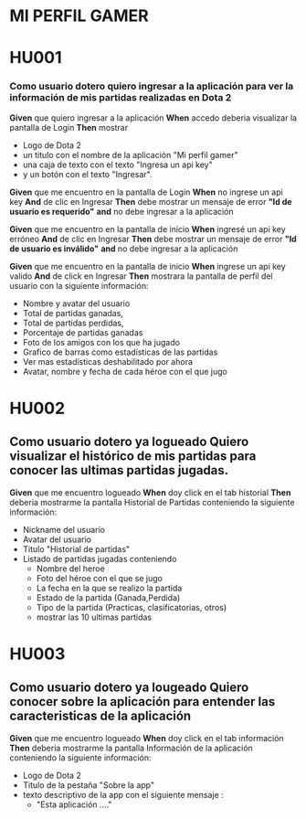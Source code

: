 # MI PERFIL GAMER

# HU001

### Como usuario dotero quiero ingresar a la aplicación para ver la información de mis partidas realizadas en Dota 2

<b>Given</b> que quiero ingresar a la aplicación
<b>When</b> accedo deberia visualizar la pantalla de Login
<b>Then</b> mostrar

-   Logo de Dota 2
-   un titulo con el nombre de la aplicación "Mi perfil gamer"
-   una caja de texto con el texto "Ingresa un api key"
-   y un botón con el texto "Ingresar".

<b>Given</b> que me encuentro en la pantalla de Login
<b>When</b> no ingrese un api key
<b>And</b> de clic en Ingresar
<b>Then</b> debe mostrar un mensaje de error **"Id de usuario es requerido"**
<b>and</b> no debe ingresar a la aplicación

<b>Given</b> que me encuentro en la pantalla de inicio
<b>When</b> ingresé un api key erróneo
<b>And</b> de clic en Ingresar
<b>Then</b> debe mostrar un mensaje de error **"Id de usuario es inválido"**
<b>and</b> no debe ingresar a la aplicación

**Given** que me encuentro en la pantalla de inicio
**When** ingrese un api key valido
**And** de click en Ingresar
**Then** mostrara la pantalla de perfil del usuario con la siguiente información:

-   Nombre y avatar del usuario
-   Total de partidas ganadas,
-   Total de partidas perdidas,
-   Porcentaje de partidas ganadas
-   Foto de los amigos con los que ha jugado
-   Grafico de barras como estadísticas de las partidas
-   Ver mas estadísticas deshabilitado por ahora
-   Avatar, nombre y fecha de cada héroe con el que jugo

# HU002

## Como usuario dotero ya logueado Quiero visualizar el histórico de mis partidas para conocer las ultimas partidas jugadas.

**Given** que me encuentro logueado
**When** doy click en el tab historial
**Then** deberia mostrarme la pantalla Historial de Partidas conteniendo la siguiente información:

-   Nickname del usuario
-   Avatar del usuario
-   Titulo "Historial de partidas"
-   Listado de partidas jugadas conteniendo
    -   Nombre del heroe
    -   Foto del héroe con el que se jugo
    -   La fecha en la que se realizo la partida
    -   Estado de la partida (Ganada,Perdida)
    -   Tipo de la partida (Practicas, clasificatorias, otros)
    -   mostrar las 10 ultimas partidas

# HU003

## Como usuario dotero ya lougeado Quiero conocer sobre la aplicación para entender las caracteristicas de la aplicación

**Given** que me encuentro logueado
**When** doy click en el tab información
**Then** deberia mostrarme la pantalla Información de la aplicación conteniendo la siguiente información:

-   Logo de Dota 2
-   Titulo de la pestaña "Sobre la app"
-   texto descriptivo de la app con el siguiente mensaje :
    -   "Esta aplicación ...."
